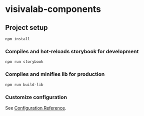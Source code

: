 # visivalab-components

## Project setup
```
npm install
```

### Compiles and hot-reloads storybook for development
```
npm run storybook
```

### Compiles and minifies lib for production
```
npm run build-lib
```

### Customize configuration
See [Configuration Reference](https://cli.vuejs.org/config/).
